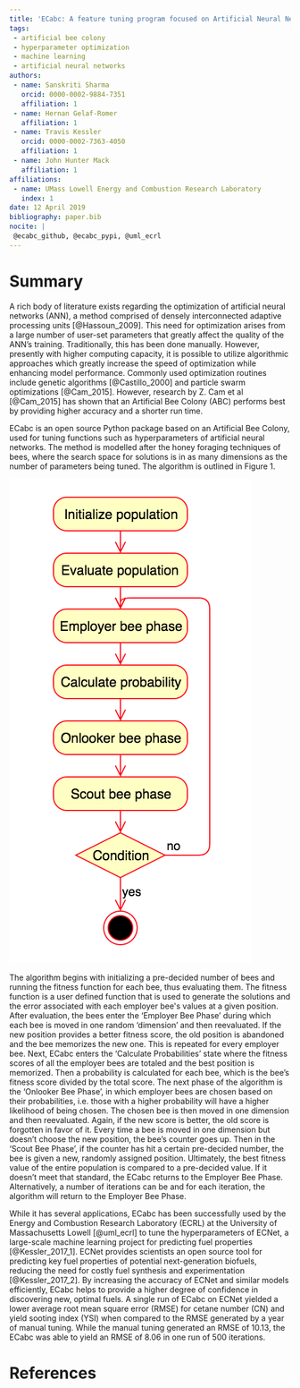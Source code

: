 ```yaml
---
title: 'ECabc: A feature tuning program focused on Artificial Neural Network hyperparameters'
tags:
 - artificial bee colony
 - hyperparameter optimization
 - machine learning
 - artificial neural networks
authors:
 - name: Sanskriti Sharma
   orcid: 0000-0002-9884-7351
   affiliation: 1
 - name: Hernan Gelaf-Romer
   affiliation: 1
 - name: Travis Kessler
   orcid: 0000-0002-7363-4050
   affiliation: 1
 - name: John Hunter Mack
   affiliation: 1
affiliations:
 - name: UMass Lowell Energy and Combustion Research Laboratory
   index: 1
date: 12 April 2019
bibliography: paper.bib
nocite: |
 @ecabc_github, @ecabc_pypi, @uml_ecrl
---
```


# Summary

A rich body of literature exists regarding the optimization of artificial neural networks (ANN), a method comprised of densely interconnected adaptive processing units [@Hassoun_2009]. This need for optimization arises from a large number of user-set parameters that greatly affect the quality of the ANN’s training. Traditionally, this has been done manually. However, presently with higher computing capacity, it is possible to utilize algorithmic approaches which greatly increase the speed of optimization while enhancing model performance. Commonly used optimization routines include genetic algorithms [@Castillo_2000] and particle swarm optimizations [@Cam_2015]. However, research by Z. Cam et al [@Cam_2015] has shown that an Artificial Bee Colony (ABC) performs best by providing higher accuracy and a shorter run time.

ECabc is an open source Python package based on an Artificial Bee Colony, used for tuning functions such as hyperparameters of artificial neural networks. The method is modelled after the honey foraging techniques of bees, where the search space for  solutions is in as many dimensions as the number of parameters being tuned. The algorithm is outlined in Figure 1.

![state_diagram](images/state.png)

The algorithm begins with initializing a pre-decided number of bees and running the fitness function for each bee, thus evaluating them. The fitness function is a user defined function that is used to generate the solutions and the error associated with each employer bee's values at a given position. After evaluation, the bees enter the ‘Employer Bee Phase’ during which each bee is moved in one random ‘dimension’ and then reevaluated. If the new position provides a better fitness score, the old position is abandoned and the bee memorizes the new one. This is repeated for every employer bee. Next, ECabc enters the ‘Calculate Probabilities’ state where the fitness scores of all the employer bees are totaled and the best position is memorized. Then a probability is calculated for each bee, which is the bee’s fitness score divided by the total score. The next phase of the algorithm is the ‘Onlooker Bee Phase’, in which employer bees are chosen based on their probabilities, i.e. those with a higher probability will have a higher likelihood of being chosen. The chosen bee is then moved in one dimension and then reevaluated. Again, if the new score is better, the old score is forgotten in favor of it. Every time a bee is moved in one dimension but doesn’t choose the new position, the bee’s counter goes up. Then in the ‘Scout Bee Phase’, if the counter has hit a certain pre-decided number, the bee is given a new, randomly assigned position. Ultimately, the best fitness value of the entire population is compared to a pre-decided value. If it doesn’t meet that standard, the ECabc returns to the Employer Bee Phase. Alternatively, a number of iterations can be and for each iteration, the algorithm will return to the Employer Bee Phase.

While it has several applications, ECabc has been successfully used by the Energy and Combustion Research Laboratory (ECRL) at the University of Massachusetts Lowell [@uml_ecrl] to tune the hyperparameters of ECNet, a large-scale machine learning project for predicting fuel properties [@Kessler_2017_1]. ECNet provides scientists an open source tool for predicting key fuel properties of potential next-generation biofuels, reducing the need for costly fuel synthesis and experimentation [@Kessler_2017_2]. By increasing the accuracy of ECNet and similar models efficiently, ECabc helps to provide a higher degree of confidence in discovering new, optimal fuels. A single run of ECabc on ECNet yielded a lower average root mean square error (RMSE) for cetane number (CN) and yield sooting index (YSI) when compared to the RMSE generated by a year of manual tuning. While the manual tuning generated an RMSE of 10.13, the ECabc was able to yield an RMSE of 8.06 in one run of 500 iterations.

# References
